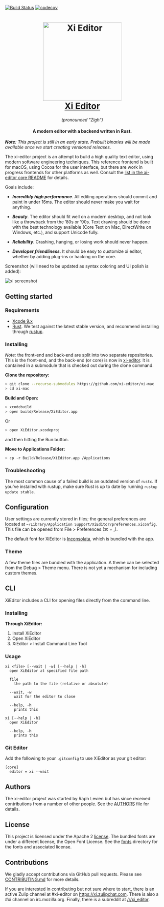 [![Build Status](https://travis-ci.com/xi-editor/xi-mac.svg?branch=master)](https://travis-ci.com/xi-editor/xi-mac)
[![codecov](https://codecov.io/gh/xi-editor/xi-mac/branch/master/graph/badge.svg)](https://codecov.io/gh/xi-editor/xi-mac)

<h1 align="center">
  <a href="http://xi-editor.io/xi-editor"><img src="icons/xi-editor.png" alt="Xi Editor" width="256" height="256"/></a><br>
  <a href="http://xi-editor.io/xi-editor">Xi Editor</a>
</h1>

<p align="center"><em>(pronounced "Zigh")</em></p>

<h4 align="center">A modern editor with a backend written in Rust.</h4>

***Note:*** *This project is still in an early state. Prebuilt binaries will be made available once we start creating versioned releases.*

The xi-editor project is an attempt to build a high quality text editor,
using modern software engineering techniques. This reference frontend is
built for macOS, using Cocoa for the user interface, but there are work
in progress frontends for other platforms as well. Consult the
[list in the xi-editor core README](https://github.com/xi-editor/xi-editor#frontends)
for details.

Goals include:

* ***Incredibly high performance***. All editing operations should commit and paint
  in under 16ms. The editor should never make you wait for anything.

* ***Beauty***. The editor should fit well on a modern desktop, and not look like a
  throwback from the ’80s or ’90s. Text drawing should be done with the best
  technology available (Core Text on Mac, DirectWrite on Windows, etc.), and
  support Unicode fully.

* ***Reliability***. Crashing, hanging, or losing work should never happen.

* ***Developer friendliness***. It should be easy to customize xi editor, whether
  by adding plug-ins or hacking on the core.

Screenshot (will need to be updated as syntax coloring and UI polish is added):

![xi screenshot](/doc/img/xi-mac-screenshot.png?raw=true)

## Getting started

### Requirements

- [Xcode 9.x](https://developer.apple.com/xcode/)
- [Rust](https://www.rust-lang.org/). We test against the latest stable version,
and recommend installing through [rustup](https://rustup.rs).

### Installing

*Note:* the front-end and back-end are split into two separate repositories. This
is the front-end, and the back-end (or core) is now in
[xi-editor](https://github.com/xi-editor/xi-editor). It is contained in a submodule that is checked out during the clone command.

**Clone the repository:**

```bash
> git clone --recurse-submodules https://github.com/xi-editor/xi-mac
> cd xi-mac
```

**Build and Open:**

```bash
> xcodebuild
> open build/Release/XiEditor.app
```

Or

```bash
> open XiEditor.xcodeproj
```

and then hitting the Run button.

**Move to Applications Folder:**

```bash
> cp -r Build/Release/XiEditor.app /Applications
```

### Troubleshooting

The most common cause of a failed build is an outdated version of `rustc`.
If you've installed with rustup, make sure Rust is up to date by running
`rustup update stable`.


## Configuration

User settings are currently stored in files; the general preferences are
located at `~/Library/Application Support/XiEditor/preferences.xiconfig`.
This file can be opened from File > Preferences (⌘ + ,).

The default font for XiEditor is
[Inconsolata](http://levien.com/type/myfonts/inconsolata.html), which
is bundled with the app.


### Theme

A few theme files are bundled with the application. A theme can be selected
from the Debug > Theme menu. There is not yet a mechanism for including
custom themes.


## CLI

XiEditor includes a CLI for opening files directly from the command line.

### Installing

**Through XiEditor:**

1. Install XiEditor
2. Open XiEditor
3. XiEditor > Install Command Line Tool

### Usage

```text
xi <file> [--wait | -w] [--help | -h]
  open XiEditor at specified file path

  file
    the path to the file (relative or absolute)

  --wait, -w
    wait for the editor to close

  --help, -h
    prints this

xi [--help | -h]
  open XiEditor

  --help, -h
    prints this
```

### Git Editor

Add the following to your `.gitconfig` to use XiEditor as your git editor:

```text
[core]
  editor = xi --wait
```

## Authors

The xi-editor project was started by Raph Levien but has since received
contributions from a number of other people. See the [AUTHORS](AUTHORS)
file for details.


## License

This project is licensed under the Apache 2 [license](LICENSE). The bundled fonts are under a
different license, the Open Font License. See the [fonts](fonts) directory for the fonts and associated
license.


## Contributions

We gladly accept contributions via GitHub pull requests. Please see
[CONTRIBUTING.md](CONTRIBUTING.md) for more details.

If you are interested in contributing but not sure where to start, there is an
active Zulip channel at #xi-editor on https://xi.zulipchat.com. There is also
a #xi channel on irc.mozilla.org. Finally, there is a subreddit at
[/r/xi_editor](https://www.reddit.com/r/xi_editor/).
